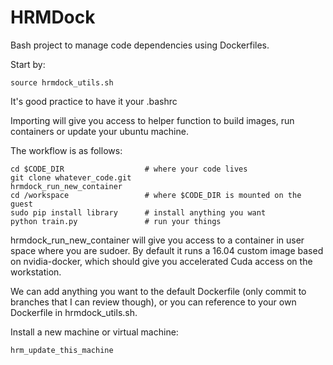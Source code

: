 HRMDock
==========

Bash project to manage code dependencies using Dockerfiles.

Start by:

    source hrmdock_utils.sh

It's good practice to have it your .bashrc

Importing will give you access to helper function to build images, run containers or update your ubuntu machine.

The workflow is as follows:

    cd $CODE_DIR                  # where your code lives
    git clone whatever_code.git
    hrmdock_run_new_container
    cd /workspace                 # where $CODE_DIR is mounted on the guest
    sudo pip install library      # install anything you want
    python train.py               # run your things

hrmdock_run_new_container will give you access to a container in user space where you are sudoer. By default it runs a 16.04 custom image based on nvidia-docker, which should give you accelerated Cuda access on the workstation.

We can add anything you want to the default Dockerfile (only commit to branches that I can review though), or you can reference to your own Dockerfile in hrmdock_utils.sh.

Install a new machine or virtual machine:

	hrm_update_this_machine
